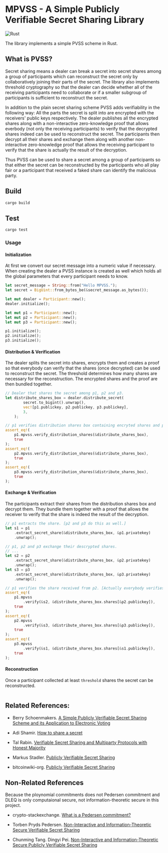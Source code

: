 # MPVSS - A Simple Publicly Verifiable Secret Sharing Library

![Rust](https://github.com/AlexiaChen/mpvss-rs/workflows/Rust/badge.svg?branch=master)

The library implements a simple PVSS scheme in Rust.

## What is PVSS?

Secret sharing means a dealer can break a secret into secret shares among a group of participants which can reconstruct the secret only by collaboratively joining their parts of the secret. The library also implements threshold cryptography so that the dealer can decide whether all of the receiving participants need to collaborate or if a smaller subgroup of participants is sufficient to reconstruct the secret.

In addition to the plain secret sharing scheme PVSS adds verifiability in the following way: All the parts the secret is split into are encrypted with the receivers' public keys respectively. The dealer publishes all the encrypted shares along with a non-interactive zero-knowledge proof that allows everbody (not only the receiving participants) to verify that the decrypted shares indeed can be used to reconstruct the secret. The participants then decrypt all their shares and exchange them along with another non-interactive zero-knowledge proof that allows the receiving participant to verify that the share is actually the result of the decryption.

Thus PVSS can be used to share a secret among a group of participants so that either the secret can be reconstructed by the participants who all play fair or a participant that received a faked share can identify the malicious party.

## Build

```bash
cargo build
```

## Test

```bash
cargo test
```

### Usage

#### Initialization

At first we convert our secret message into a numeric value if necessary. When creating the dealer a PVSS instance is created as well which holds all the global parameters that every participant needs to know.

```rust
let secret_message = String::from("Hello MPVSS.");
let secret = BigUint::from_bytes_be(&secret_message.as_bytes());

let mut dealer = Participant::new();
dealer.initialize();

let mut p1 = Participant::new();
let mut p2 = Participant::new();
let mut p3 = Participant::new();

p1.initialize();
p2.initialize();
p3.initialize();
```

#### Distribution & Verification

The dealer splits the secret into shares, encrypts them and creates a proof so that everybody can verify that the shares (once decrypted) can be used to reconstruct the secret. The threshold determines how many shares are necessary for the reconstruction. The encrypted shares and the proof are then bundled together.

```rust
// Dealer that shares the secret among p1, p2 and p3.
let distribute_shares_box = dealer.distribute_secret(
        secret.to_bigint().unwrap(),
        vec![p1.publickey, p2.publickey, p3.publickey],
        3,
    );

// p1 verifies distribution shares box containing encryted shares and proof of zero-knowlege. [p2 and p3 do this as well.]
assert_eq!(
    p1.mpvss.verify_distribution_shares(&distribute_shares_box),
    true
);
assert_eq!(
    p2.mpvss.verify_distribution_shares(&distribute_shares_box),
    true
);
assert_eq!(
    p3.mpvss.verify_distribution_shares(&distribute_shares_box),
    true
);
```

#### Exchange & Verification

The participants extract their shares from the distribution shares box and decrypt them. They bundle them together with a proof that allows the receiver to verify that the share is indeed the result of the decryption.

```rust
// p1 extracts the share. [p2 and p3 do this as well.]
let s1 = p1
    .extract_secret_share(&distribute_shares_box, &p1.privatekey)
    .unwrap();

// p1, p2 and p3 exchange their descrypted shares.
// ...
let s2 = p2
    .extract_secret_share(&distribute_shares_box, &p2.privatekey)
    .unwrap();
let s3 = p3
    .extract_secret_share(&distribute_shares_box, &p3.privatekey)
    .unwrap();

// p1 verifies the share received from p2. [Actually everybody verifies every received share.]
assert_eq!(
    p1.mpvss
        .verify(&s2, &distribute_shares_box.shares[&p2.publickey]),
    true
);
assert_eq!(
    p2.mpvss
        .verify(&s3, &distribute_shares_box.shares[&p3.publickey]),
    true
);
assert_eq!(
    p3.mpvss
        .verify(&s1, &distribute_shares_box.shares[&s1.publickey]),
    true
);
```

#### Reconstruction

Once a participant collected at least `threshold` shares the secret can be reconstructed.

```rust

```

## Related References:

- Berry Schoenmakers. [A Simple Publicly Verifiable Secret Sharing Scheme and its Application to Electronic Voting](https://www.win.tue.nl/~berry/papers/crypto99.pdf)

- Adi Shamir. [How to share a secret](http://users.cms.caltech.edu/~vidick/teaching/101_crypto/Shamir1979.pdf)

- Tal Rabin. [Verifiable Secret Sharing and Multiparty Protocols with Honest Majority](https://www.cs.umd.edu/users/gasarch/TOPICS/secretsharing/rabinVSS.pdf)

- Markus Stadler. [Publicly Verifiable Secret Sharing](https://link.springer.com/content/pdf/10.1007%2F3-540-68339-9_17.pdf)

- bitcoinwiki-org. [Publicly Verifiable Secret Sharing](https://en.bitcoinwiki.org/wiki/Publicly_Verifiable_Secret_Sharing)

## Non-Related References

Because the ploynomial commitments does not Pedersen commitment and DLEQ is only computaional secure, not information-theoretic secure in this project.

- crypto-stackexchange. [What is a Pedersen commitment?](https://crypto.stackexchange.com/questions/64437/what-is-a-pedersen-commitment)

- Torben Pryds Pedersen. [Non-Interactive and Information-Theoretic Secure Verifiable Secret Sharing](https://link.springer.com/content/pdf/10.1007%2F3-540-46766-1_9.pdf)

- Chunming Tang. Dingyi Pei. [Non-Interactive and Information-Theoretic Secure Publicly Verifiable Secret Sharing](https://eprint.iacr.org/2004/201.pdf)
